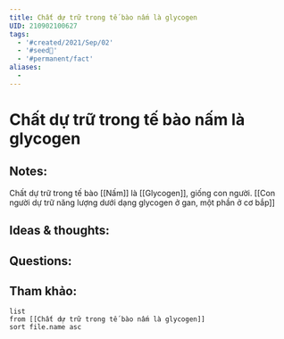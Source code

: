```yaml
---
title: Chất dự trữ trong tế bào nấm là glycogen
UID: 210902100627
tags:
  - '#created/2021/Sep/02'
  - '#seed🥜'
  - '#permanent/fact'
aliases:
  - 
---
```

# Chất dự trữ trong tế bào nấm là glycogen

## Notes:
Chất dự trữ trong tế bào [[Nấm]] là [[Glycogen]], giống con người.
[[Con người dự trữ năng lượng dưới dạng glycogen ở gan, một phần ở cơ bắp]]

## Ideas & thoughts:

## Questions:


## Tham khảo:
```dataview
list
from [[Chất dự trữ trong tế bào nấm là glycogen]]
sort file.name asc
```